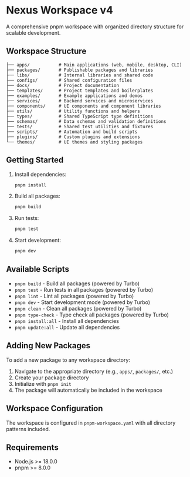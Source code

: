 # Nexus Workspace v4

A comprehensive pnpm workspace with organized directory structure for scalable development.

## Workspace Structure

```
├── apps/           # Main applications (web, mobile, desktop, CLI)
├── packages/       # Publishable packages and libraries
├── libs/           # Internal libraries and shared code
├── configs/        # Shared configuration files
├── docs/           # Project documentation
├── templates/      # Project templates and boilerplates
├── examples/       # Example applications and demos
├── services/       # Backend services and microservices
├── components/     # UI components and component libraries
├── utils/          # Utility functions and helpers
├── types/          # Shared TypeScript type definitions
├── schemas/        # Data schemas and validation definitions
├── tests/          # Shared test utilities and fixtures
├── scripts/        # Automation and build scripts
├── plugins/        # Custom plugins and extensions
└── themes/         # UI themes and styling packages
```

## Getting Started

1. Install dependencies:
   ```bash
   pnpm install
   ```

2. Build all packages:
   ```bash
   pnpm build
   ```

3. Run tests:
   ```bash
   pnpm test
   ```

4. Start development:
   ```bash
   pnpm dev
   ```

## Available Scripts

- `pnpm build` - Build all packages (powered by Turbo)
- `pnpm test` - Run tests in all packages (powered by Turbo)
- `pnpm lint` - Lint all packages (powered by Turbo)
- `pnpm dev` - Start development mode (powered by Turbo)
- `pnpm clean` - Clean all packages (powered by Turbo)
- `pnpm type-check` - Type check all packages (powered by Turbo)
- `pnpm install:all` - Install all dependencies
- `pnpm update:all` - Update all dependencies

## Adding New Packages

To add a new package to any workspace directory:

1. Navigate to the appropriate directory (e.g., `apps/`, `packages/`, etc.)
2. Create your package directory
3. Initialize with `pnpm init`
4. The package will automatically be included in the workspace

## Workspace Configuration

The workspace is configured in `pnpm-workspace.yaml` with all directory patterns included.

## Requirements

- Node.js >= 18.0.0
- pnpm >= 8.0.0
